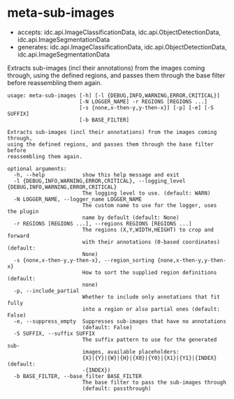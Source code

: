 # meta-sub-images

* accepts: idc.api.ImageClassificationData, idc.api.ObjectDetectionData, idc.api.ImageSegmentationData
* generates: idc.api.ImageClassificationData, idc.api.ObjectDetectionData, idc.api.ImageSegmentationData

Extracts sub-images (incl their annotations) from the images coming through, using the defined regions, and passes them through the base filter before reassembling them again.

```
usage: meta-sub-images [-h] [-l {DEBUG,INFO,WARNING,ERROR,CRITICAL}]
                       [-N LOGGER_NAME] -r REGIONS [REGIONS ...]
                       [-s {none,x-then-y,y-then-x}] [-p] [-e] [-S SUFFIX]
                       [-b BASE_FILTER]

Extracts sub-images (incl their annotations) from the images coming through,
using the defined regions, and passes them through the base filter before
reassembling them again.

optional arguments:
  -h, --help            show this help message and exit
  -l {DEBUG,INFO,WARNING,ERROR,CRITICAL}, --logging_level {DEBUG,INFO,WARNING,ERROR,CRITICAL}
                        The logging level to use. (default: WARN)
  -N LOGGER_NAME, --logger_name LOGGER_NAME
                        The custom name to use for the logger, uses the plugin
                        name by default (default: None)
  -r REGIONS [REGIONS ...], --regions REGIONS [REGIONS ...]
                        The regions (X,Y,WIDTH,HEIGHT) to crop and forward
                        with their annotations (0-based coordinates) (default:
                        None)
  -s {none,x-then-y,y-then-x}, --region_sorting {none,x-then-y,y-then-x}
                        How to sort the supplied region definitions (default:
                        none)
  -p, --include_partial
                        Whether to include only annotations that fit fully
                        into a region or also partial ones (default: False)
  -e, --suppress_empty  Suppresses sub-images that have no annotations
                        (default: False)
  -S SUFFIX, --suffix SUFFIX
                        The suffix pattern to use for the generated sub-
                        images, available placeholders:
                        {X}|{Y}|{W}|{H}|{X0}|{Y0}|{X1}|{Y1}|{INDEX} (default:
                        -{INDEX})
  -b BASE_FILTER, --base_filter BASE_FILTER
                        The base filter to pass the sub-images through
                        (default: passthrough)
```

